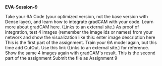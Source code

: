 **EVA-Session-9**

Take your 6A Code (your optimized version, not the base version with Dense layer), and learn how to integrate gradCAM with your code. Learn more about gradCAM here. (Links to an external site.) 
As proof of integration, test 4 images (remember the image ids or names) from your network and show the visualization like this: enter image description here
This is the first part of the assignment. 
Train your 6A model again, but this time add CutOut. Use this link (Links to an external site.) for reference. 
Show the same 4 images again with gradCAM's result. 
This is the second part of the assignment
Submit the file as Assignment 9
